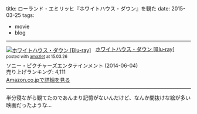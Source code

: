 title: ローランド・エミリッヒ『ホワイトハウス・ダウン』を観た
date: 2015-03-25
tags:
- movie
- blog
---
<div class="amazlet-box" style="margin-bottom:0px;"><div class="amazlet-image" style="float:left;margin:0px 12px 1px 0px;"><a href="http://www.amazon.co.jp/exec/obidos/ASIN/B00IYDLAJK/dotimpact-22/ref=nosim/" name="amazletlink" target="_blank"><img src="http://ecx.images-amazon.com/images/I/51ud975WJpL._SL160_.jpg" alt="ホワイトハウス・ダウン [Blu-ray]" style="border: none;" /></a></div><div class="amazlet-info" style="line-height:120%; margin-bottom: 10px"><div class="amazlet-name" style="margin-bottom:10px;line-height:120%"><a href="http://www.amazon.co.jp/exec/obidos/ASIN/B00IYDLAJK/dotimpact-22/ref=nosim/" name="amazletlink" target="_blank">ホワイトハウス・ダウン [Blu-ray]</a><div class="amazlet-powered-date" style="font-size:80%;margin-top:5px;line-height:120%">posted with <a href="http://www.amazlet.com/" title="amazlet" target="_blank">amazlet</a> at 15.03.26</div></div><div class="amazlet-detail">ソニー・ピクチャーズエンタテインメント (2014-06-04)<br />売り上げランキング: 4,111<br /></div><div class="amazlet-sub-info" style="float: left;"><div class="amazlet-link" style="margin-top: 5px"><a href="http://www.amazon.co.jp/exec/obidos/ASIN/B00IYDLAJK/dotimpact-22/ref=nosim/" name="amazletlink" target="_blank">Amazon.co.jpで詳細を見る</a></div></div></div><div class="amazlet-footer" style="clear: left"></div></div>

---- 

半分寝ながら観てたのであんまり記憶がないんだけど、なんか間抜けな絵が多い映画だったような…